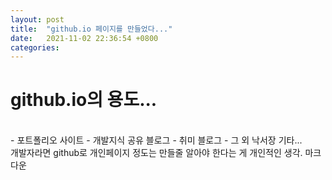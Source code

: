 ```yaml
---
layout: post
title:  "github.io 페이지를 만들었다..."
date:   2021-11-02 22:36:54 +0800
categories:
---
```


# github.io의 용도...
<br>
- 포트폴리오 사이트
- 개발지식 공유 블로그
- 취미 블로그
- 그 외 낙서장 기타...
<br>
개발자라면 github로 개인페이지 정도는 만들줄 알아야 한다는 게 개인적인 생각.
마크다운
